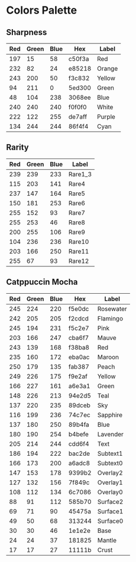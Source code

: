 # Colors Palette

## Sharpness

| Red|Green|Blue| Hex|Label|
|----|-----|----|----|-----|
|197  |15  |58|c50f3a|Red|
|232  |82  |24|e85218|Orange|
|243 |200  |50|f3c832|Yellow|
|94 |211   |0|5ed300|Green|
| 48 |104 |238|3068ee|Blue|
|240 |240 |240|f0f0f0|White|
|222 |122 |255|de7aff|Purple|
|134 |244 |244|86f4f4|Cyan|

## Rarity

| Red|Green|Blue| Label|
|----|-----|----|------|
|239 |239 |233|Rare1_3|
|115 |203 |141|Rare4|
|237 |147 |164|Rare5|
|150 |181 |253|Rare6|
|255 |152 | 93|Rare7|
|255 |253 | 46|Rare8|
|200 |255 |106|Rare9|
|104 |236 |236|Rare10|
|203 |166 |250|Rare11|
|255 | 67 | 93|Rare12|

## Catppuccin Mocha

| Red|Green|Blue|Hex |Label|
|----|-----|----|----|-----|
|245 |224 |220 |f5e0dc|Rosewater|
|242 |205 |205 |f2cdcd|Flamingo|
|245 |194 |231 |f5c2e7|Pink|
|203 |166 |247 |cba6f7|Mauve|
|243 |139 |168 |f38ba8|Red|
|235 |160 |172 |eba0ac|Maroon|
|250 |179 |135 |fab387|Peach|
|249 |226 |175 |f9e2af|Yellow|
|166 |227 |161 |a6e3a1|Green|
|148 |226 |213 |94e2d5|Teal|
|137 |220 |235 |89dceb|Sky|
|116 |199 |236 |74c7ec|Sapphire|
|137 |180 |250 |89b4fa|Blue|
|180 |190 |254 |b4befe|Lavender|
|205 |214 |244 |cdd6f4|Text|
|186 |194 |222 |bac2de|Subtext1|
|166 |173 |200 |a6adc8|Subtext0|
|147 |153 |178 |9399b2|Overlay2|
|127 |132 |156 |7f849c|Overlay1|
|108 |112 |134 |6c7086|Overlay0|
|88  |91  |112 |585b70|Surface2|
|69  |71  |90  |45475a|Surface1|
|49  |50  |68  |313244|Surface0|
|30  |30  |46  |1e1e2e|Base|
|24  |24  |37  |181825|Mantle|
|17  |17  |27  |11111b|Crust|